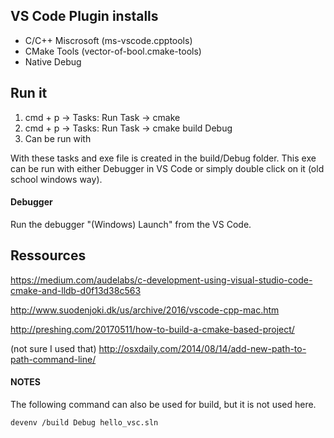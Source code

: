 ## VS Code Plugin installs
- C/C++ Miscrosoft  (ms-vscode.cpptools)
- CMake Tools (vector-of-bool.cmake-tools)
- Native Debug

## Run it
1. cmd + p -> Tasks: Run Task -> cmake
2. cmd + p -> Tasks: Run Task -> cmake build Debug
3. Can be run with

With these tasks and exe file is created in the build/Debug folder. This exe can be run with either Debugger in VS Code or simply double click on it (old school windows way).

#### Debugger
Run the debugger "(Windows) Launch" from the VS Code.

## Ressources
https://medium.com/audelabs/c-development-using-visual-studio-code-cmake-and-lldb-d0f13d38c563

http://www.suodenjoki.dk/us/archive/2016/vscode-cpp-mac.htm

http://preshing.com/20170511/how-to-build-a-cmake-based-project/

(not sure I used that)
http://osxdaily.com/2014/08/14/add-new-path-to-path-command-line/

#### NOTES
The following command can also be used for build, but it is not used here.

```devenv /build Debug hello_vsc.sln```
